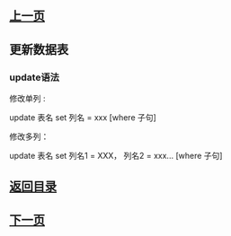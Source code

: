 ## [上一页](course12)
## 更新数据表

### update语法

修改单列  :

update 表名 set 列名 = xxx [where 子句]

修改多列：

update 表名 set 列名1 = XXX， 列名2 = xxx... [where 子句]




## [返回目录](https://wuchengcheng110120.github.io/MySQL/learnMySQL)
## [下一页](course14)
